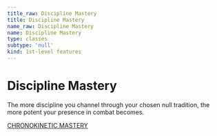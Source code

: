 ```yaml
---
title_raw: Discipline Mastery
title: Discipline Mastery
name_raw: Discipline Mastery
name: Discipline Mastery
type: classes
subtype: 'null'
kind: 1st-level features
---
```


# Discipline Mastery

The more discipline you channel through your chosen null tradition, the more potent your presence in combat becomes.

[CHRONOKINETIC MASTERY](./Chronokinetic%20Mastery.md)
